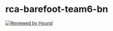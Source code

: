 # rca-barefoot-team6-bn
[![Reviewed by Hound](https://img.shields.io/badge/Reviewed_by-Hound-8E64B0.svg)](https://houndci.com)
